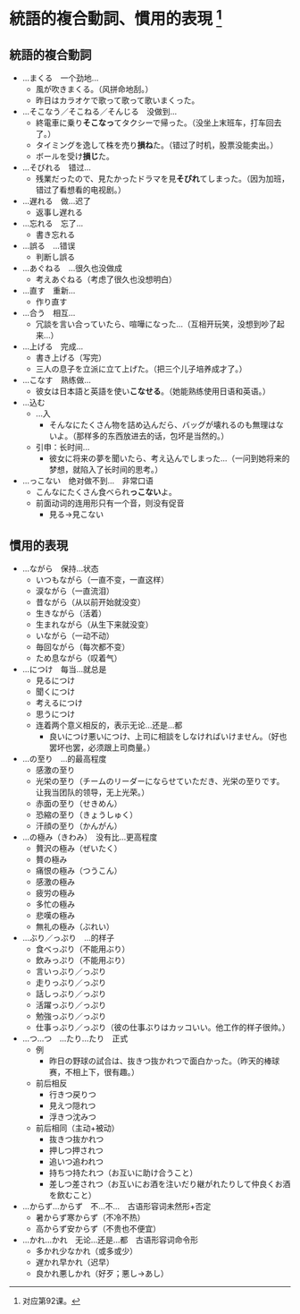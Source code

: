 # 統語的複合動詞、慣用的表現 [^title]

## 統語的複合動詞 
- ...まくる　一个劲地...　
  - 風が吹きまくる。（风拼命地刮。）
  - 昨日はカラオケで歌って歌って歌いまくった。
- ...そこなう／そこねる／そんじる　没做到...　
  - 終電車に乗り**そこなっ**てタクシーで帰った。（没坐上末班车，打车回去了。）
  - タイミングを逸して株を売り**損ね**た。（错过了时机，股票没能卖出。）
  - ボールを受け**損じ**た。
- ...そびれる　错过...　
  - 残業だったので、見たかったドラマを見**そびれ**てしまった。（因为加班，错过了看想看的电视剧。）
- ...遅れる　做...迟了　
  - 返事し遅れる
- ...忘れる　忘了...　
  - 書き忘れる
- ...誤る　...错误　
  - 判断し誤る
- ...あぐねる　...很久也没做成　
  - 考えあぐねる（考虑了很久也没想明白）
- ...直す　重新...　
  - 作り直す
- ...合う　相互...　
  - 冗談を言い合っていたら、喧嘩になった...（互相开玩笑，没想到吵了起来...）
- ...上げる　完成...　
  - 書き上げる（写完）
  - 三人の息子を立派に立て上げた。（把三个儿子培养成才了。）
- ...こなす　熟练做...　
  - 彼女は日本語と英語を使い**こなせる**。（她能熟练使用日语和英语。）
- ...込む　　
  - ...入
    - そんなにたくさん物を詰め込んだら、バッグが壊れるのも無理はないよ。（那样多的东西放进去的话，包坏是当然的。）
  - 引申：长时间...
    - 彼女に将来の夢を聞いたら、考え込んでしまった...（一问到她将来的梦想，就陷入了长时间的思考。）
- ...っこない　绝对做不到...　非常口语
  - こんなにたくさん食べられ**っこない**よ。
  - 前面动词的连用形只有一个音，则没有促音
    - 見る→見こない

## 慣用的表現 
- ...ながら　保持...状态　
  - いつもながら（一直不变，一直这样）
  - 涙ながら（一直流泪）
  - 昔ながら（从以前开始就没变）
  - 生きながら（活着）
  - 生まれながら（从生下来就没变）
  - いながら（一动不动）
  - 毎回ながら（每次都不变）
  - ため息ながら（叹着气）
- ...につけ　每当...就总是　
  - 見るにつけ
  - 聞くにつけ
  - 考えるにつけ
  - 思うにつけ
  - 连着两个意义相反的，表示无论...还是...都
    - 良いにつけ悪いにつけ、上司に相談をしなければいけません。（好也罢坏也罢，必须跟上司商量。）
- ...の至り　...的最高程度　
  - 感激の至り
  - 光栄の至り（チームのリーダーにならせていただき、光栄の至りです。让我当团队的领导，无上光荣。）
  - 赤面の至り（せきめん）
  - 恐縮の至り（きょうしゅく）
  - 汗顔の至り（かんがん）
- ...の極み（きわみ）　没有比...更高程度　
  - 贅沢の極み（ぜいたく）
  - 贅の極み
  - 痛恨の極み（つうこん）
  - 感激の極み
  - 疲労の極み
  - 多忙の極み
  - 悲嘆の極み
  - 無礼の極み（ぶれい）
- ...ぶり／っぷり　...的样子　
  - 食べっぷり（不能用ぶり）
  - 飲みっぷり（不能用ぶり）
  - 言いっぶり／っぷり
  - 走りっぶり／っぷり
  - 話しっぶり／っぷり
  - 活躍っぶり／っぷり
  - 勉強っぶり／っぷり
  - 仕事っぶり／っぷり（彼の仕事ぶりはカッコいい。他工作的样子很帅。）
- ...つ...つ　...たり...たり　正式
  - 例
    - 昨日の野球の試合は、抜きつ抜かれつで面白かった。（昨天的棒球赛，不相上下，很有趣。）
  - 前后相反
    - 行きつ戻りつ
    - 見えつ隠れつ
    - 浮きつ沈みつ
  - 前后相同（主动+被动）
    - 抜きつ抜かれつ
    - 押しつ押されつ
    - 追いつ追われつ
    - 持ちつ持たれつ（お互いに助け合うこと）
    - 差しつ差されつ（お互いにお酒を注いだり継がれたりして仲良くお酒を飲むこと）
- ...からず...からず　不...不...　古语形容词未然形+否定
  - 暑からず寒からず（不冷不热）
  - 高からず安からず（不贵也不便宜）
- ...かれ...かれ　无论...还是...都　古语形容词命令形
  - 多かれ少なかれ（或多或少）
  - 遅かれ早かれ（迟早）
  - 良かれ悪しかれ（好歹；悪し→あし）



[^title]: 对应第92课。


